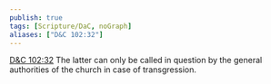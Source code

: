 ```yaml
---
publish: true
tags: [Scripture/DaC, noGraph]
aliases: ["D&C 102:32"]
---
```

[D&C 102:32](https://churchofjesuschrist.org/study/scriptures/dc-testament/dc/102?lang=eng&id=p32#p32) The latter can only be called in question by the general authorities of the church in case of transgression.
